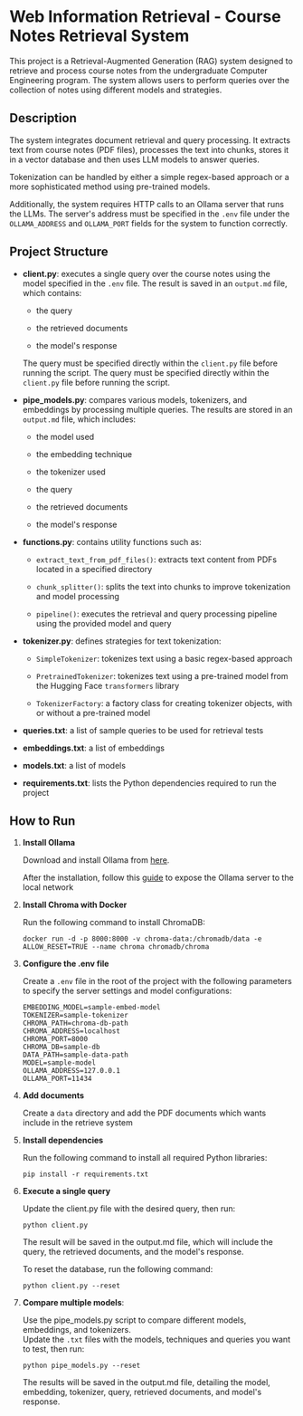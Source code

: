 # Web Information Retrieval - Course Notes Retrieval System

This project is a Retrieval-Augmented Generation (RAG) system designed to retrieve and process course notes from the undergraduate Computer Engineering program. 
The system allows users to perform queries over the collection of notes using different models and strategies.

## Description

The system integrates document retrieval and query processing. It extracts text from course notes (PDF files), processes the text into chunks, stores it in a vector database and then uses LLM models to answer queries.

Tokenization can be handled by either a simple regex-based approach or a more sophisticated method using pre-trained models.

Additionally, the system requires HTTP calls to an Ollama server that runs the LLMs. The server's address must be specified in the ```.env``` file under the ```OLLAMA_ADDRESS``` and ```OLLAMA_PORT``` fields for the system to function correctly.


## Project Structure  

-  **client.py**: executes a single query over the course notes using the model specified in the `.env` file. The result is saved in an `output.md` file, which contains:

	  - the query
	
	  - the retrieved documents
	
	  - the model's response

  	The query must be specified directly within the `client.py` file before running the script.
  	The query must be specified directly within the `client.py` file before running the script.

-  **pipe_models.py**: compares various models, tokenizers, and embeddings by processing multiple queries. The results are stored in an `output.md` file, which includes:

	- the model used

	- the embedding technique

	- the tokenizer used

	- the query

	- the retrieved documents

	- the model's response

  

-  **functions.py**: contains utility functions such as:

	-  `extract_text_from_pdf_files()`: extracts text content from PDFs located in a specified directory

	-  `chunk_splitter()`: splits the text into chunks to improve tokenization and model processing

	-  `pipeline()`: executes the retrieval and query processing pipeline using the provided model and query

  

-  **tokenizer.py**: defines strategies for text tokenization:

	-  `SimpleTokenizer`: tokenizes text using a basic regex-based approach

	-  `PretrainedTokenizer`: tokenizes text using a pre-trained model from the Hugging Face `transformers` library

	-  `TokenizerFactory`: a factory class for creating tokenizer objects, with or without a pre-trained model


-  **queries.txt**: a list of sample queries to be used for retrieval tests

-  **embeddings.txt**: a list of embeddings

-  **models.txt**: a list of models

-  **requirements.txt**: lists the Python dependencies required to run the project

  

## How to Run

1. **Install Ollama**
	
	Download and install Ollama from [here](https://ollama.com/download).

	After the installation, follow this [guide](https://github.com/ollama/ollama/blob/main/docs/faq.md#how-do-i-configure-ollama-server
) to expose the Ollama server to the local network 
2. **Install Chroma with Docker**
	
	Run the following command to install ChromaDB:

	```
	docker run -d -p 8000:8000 -v chroma-data:/chromadb/data -e ALLOW_RESET=TRUE --name chroma chromadb/chroma
	```

3. **Configure the .env file**
   
   	Create a ```.env``` file in the root of the project with the following parameters to specify the server settings and model configurations:

	```
 	EMBEDDING_MODEL=sample-embed-model
	TOKENIZER=sample-tokenizer
	CHROMA_PATH=chroma-db-path
	CHROMA_ADDRESS=localhost
	CHROMA_PORT=8000
	CHROMA_DB=sample-db
	DATA_PATH=sample-data-path
	MODEL=sample-model
	OLLAMA_ADDRESS=127.0.0.1
	OLLAMA_PORT=11434
 	```

4.	**Add documents**

	Create a ```data``` directory and add the PDF documents which wants include in the retrieve system 

5.  **Install dependencies**

	Run the following command to install all required Python libraries:

	```
	pip install -r requirements.txt
	```

6.  **Execute a single query**

	Update the client.py file with the desired query, then run:

	```
	python client.py
	```

	The result will be saved in the output.md file, which will include the query, the retrieved documents, and the model's response.

    To reset the database, run the following command:

    ```
	python client.py --reset
	```

7.  **Compare multiple models**:

	Use the pipe_models.py script to compare different models, embeddings, and tokenizers. 		
    Update the ```.txt``` files with the models, techniques and queries you want to test, then run:

	```
	python pipe_models.py --reset
	```

	The results will be saved in the output.md file, detailing the model, embedding, tokenizer, query, retrieved documents, and model's response.



